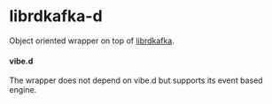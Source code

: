 # librdkafka-d

Object oriented wrapper on top of [librdkafka](https://github.com/edenhill/librdkafka).

#### vibe.d
The wrapper does not depend on vibe.d but supports its event based engine.
